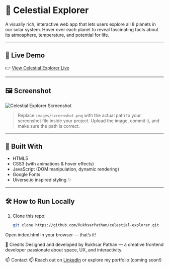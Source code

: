 # 🌌 Celestial Explorer

A visually rich, interactive web app that lets users explore all 8 planets in our solar system. Hover over each planet to reveal fascinating facts about its atmosphere, temperature, and potential for life.

---

## 🚀 Live Demo

👉 [View Celestial Explorer Live](https://rukhsarpathan.github.io/celestial-explorer/)

---

## 🖼️ Screenshot

![Celestial Explorer Screenshot](images/Screenshot.png)

> Replace `images/screenshot.png` with the actual path to your screenshot file inside your project. Upload the image, commit it, and make sure the path is correct.

---

## 🧪 Built With

- HTML5
- CSS3 (with animations & hover effects)
- JavaScript (DOM manipulation, dynamic rendering)
- Google Fonts
- Uiverse.io inspired styling ✨

---

## 🛠 How to Run Locally

1. Clone this repo:
   ```bash
   git clone https://github.com/RukhsarPathan/celestial-explorer.git
Open index.html in your browser — that’s it!

🌠 Credits
Designed and developed by Rukhsar Pathan — a creative frontend developer passionate about space, UX, and interactivity.

📫 Contact
📫 Reach out on [LinkedIn](https://www.linkedin.com/in/rukhsarpathan7/) or explore my portfolio (coming soon!)

